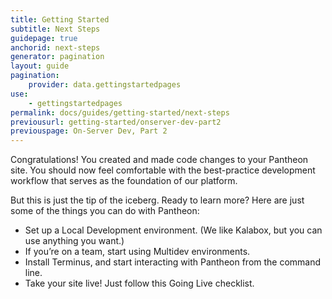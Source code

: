 ```yaml
---
title: Getting Started
subtitle: Next Steps
guidepage: true
anchorid: next-steps
generator: pagination
layout: guide
pagination:
    provider: data.gettingstartedpages
use:
    - gettingstartedpages
permalink: docs/guides/getting-started/next-steps
previousurl: getting-started/onserver-dev-part2
previouspage: On-Server Dev, Part 2
---
```


Congratulations! You created and made code changes to your Pantheon site. You should now feel comfortable with the best-practice development workflow that serves as the foundation of our platform.

But this is just the tip of the iceberg. Ready to learn more? Here are just some of the things you can do with Pantheon:
- Set up a Local Development environment. (We like Kalabox, but you can use anything you want.)
- If you’re on a team, start using Multidev environments.
- Install Terminus, and start interacting with Pantheon from the command line.
- Take your site live! Just follow this Going Live checklist.
 
